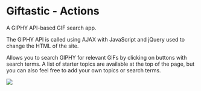 # Giftastic - Actions

A GIPHY API-based GIF search app.


The GIPHY API is called using AJAX with JavaScript and jQuery used to change the HTML of the site.

Allows you to search GIPHY for relevant GIFs by clicking on buttons with search terms. A list of starter topics are available at the top of the page, but you can also feel free to add your own topics or search terms. 


![](./assets/images/giphy.png)
